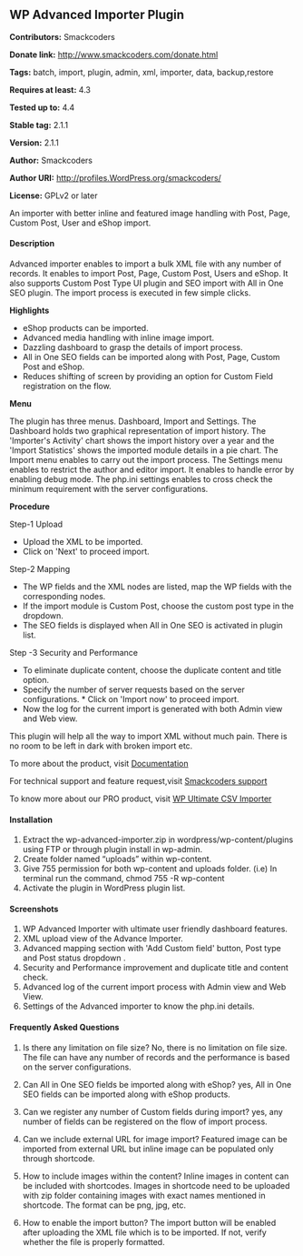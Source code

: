 ## WP Advanced Importer Plugin ##

**Contributors:** Smackcoders

**Donate link:** http://www.smackcoders.com/donate.html

**Tags:** batch, import, plugin, admin, xml, importer, data, backup,restore

**Requires at least:** 4.3

**Tested up to:** 4.4

**Stable tag:** 2.1.1

**Version:** 2.1.1

**Author:** Smackcoders

**Author URI:** http://profiles.WordPress.org/smackcoders/

**License:** GPLv2 or later

An importer with better inline and featured image handling with Post, Page, Custom Post, User and eShop import.

#### Description ####

Advanced importer enables to import a bulk XML file with any number of records. It enables to import Post, Page, Custom Post, Users and eShop. It also supports Custom Post Type UI plugin and SEO import with All in One SEO plugin. The import process is executed in few simple clicks. 

**Highlights**

* eShop products can be imported.
* Advanced media handling with inline image import.
* Dazzling dashboard to grasp the details of import process.
* All in One SEO fields can be imported along with Post, Page, Custom Post and eShop.
* Reduces shifting of screen by providing an option for Custom Field registration on the flow. 

**Menu**

The plugin has three menus. Dashboard, Import and Settings. The Dashboard holds two graphical representation of import history. The 'Importer's Activity' chart shows the import history over a year and the 'Import Statistics' shows the imported module details in a pie chart. The Import menu enables to carry out the import process. The Settings menu enables to restrict the author and editor import. It enables to handle error by enabling debug mode. The php.ini settings enables to cross check the minimum requirement with the server configurations.

**Procedure**

Step-1 Upload 
* Upload the XML to be imported. 
* Click on 'Next' to proceed import. 

Step-2 Mapping 
* The WP fields and the XML nodes are listed, map the WP fields with the corresponding nodes. 
* If the import module is Custom Post, choose the custom post type in the dropdown. 
* The SEO fields is displayed when All in One SEO is activated in plugin list.

Step -3 Security and Performance 
* To eliminate duplicate content, choose the duplicate content and title option.
* Specify the number of server requests based on the server configurations. * Click on 'Import now' to proceed import.
* Now the log for the current import is generated with both Admin view and Web view.
 


This plugin will help all the way to import XML without much pain. There is no room to be left in dark with broken import etc.

To more about the product, visit [Documentation](https://www.wpultimatecsvimporter.com/documentation/all-import/wp-advanced-importer/getting-started/)

For technical support and feature request,visit  [Smackcoders support](https://smackcoders.freshdesk.com)

To know more about our PRO product, visit [WP Ultimate CSV Importer](https://www.wpultimatecsvimporter.com)

#### Installation ####

1. Extract the wp-advanced-importer.zip in wordpress/wp-content/plugins using FTP or through plugin install in wp-admin.
2. Create folder named “uploads”  within wp-content.
3. Give 755 permission for both wp-content and uploads folder. (i.e)
	In terminal run the command, chmod 755 -R wp-content
4. Activate the plugin in WordPress plugin list.

#### Screenshots ####

1. WP Advanced Importer with ultimate user friendly dashboard features.
2. XML upload view of the Advance Importer.
3. Advanced mapping section with 'Add Custom field' button, Post type and Post status dropdown .
4. Security and Performance improvement and duplicate title and content check.
5. Advanced log of the current import process with Admin view and Web View.
6. Settings of the Advanced importer to know the php.ini details.

#### Frequently Asked Questions ####

1. Is there any limitation on file size?
No, there is no limitation on file size. The file can have any number of records and the performance is based on the server configurations.

2. Can All in One SEO fields be imported along with eShop?
yes, All in One SEO fields can be imported along with eShop products.

3. Can we register any number of Custom fields during import?
yes, any number of fields can be registered on the flow of import process.

4. Can we include external URL for image import?
Featured image can be imported from external URL but inline image can be populated only through shortcode.

5. How to include images within the content?
Inline images in content can be included with shortcodes. Images in shortcode need to be uploaded with zip folder containing images with exact names mentioned in shortcode. The format can be png, jpg, etc. 

6. How to enable the import button?
The import button will be enabled after uploading the XML file which is to be imported. If not, verify whether the file is properly formatted.




